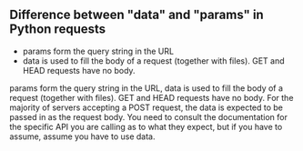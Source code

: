 ## Difference between "data" and "params" in Python requests
* params form the query string in the URL
* data is used to fill the body of a request (together with files). GET and HEAD requests have no body.

params form the query string in the URL, data is used to fill the body of a request (together with files). GET and HEAD requests have no body.
For the majority of servers accepting a POST request, the data is expected to be passed in as the request body.
You need to consult the documentation for the specific API you are calling as to what they expect, but if you have to assume, assume you have to use data.
